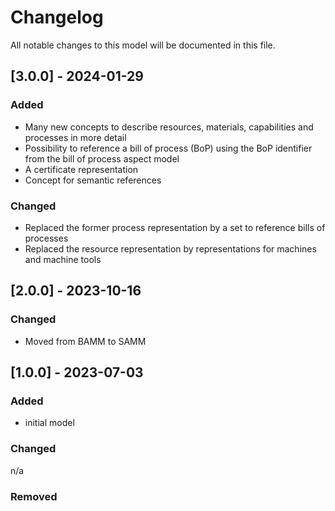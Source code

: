 # Changelog

All notable changes to this model will be documented in this file.

## [3.0.0] - 2024-01-29
### Added

- Many new concepts to describe resources, materials, capabilities and processes in more detail
- Possibility to reference a bill of process (BoP) using the BoP identifier from the bill of process aspect model
- A certificate representation
- Concept for semantic references

### Changed

- Replaced the former process representation by a set to reference bills of processes
- Replaced the resource representation by representations for machines and machine tools


## [2.0.0] - 2023-10-16

### Changed

- Moved from BAMM to SAMM

## [1.0.0] - 2023-07-03

### Added

- initial model

### Changed

n/a

### Removed
